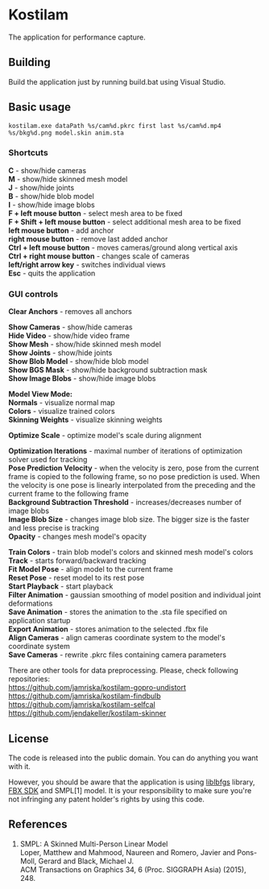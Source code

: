 # Kostilam
The application for performance capture.

## Building
Build the application just by running build.bat using Visual Studio.

## Basic usage
```
kostilam.exe dataPath %s/cam%d.pkrc first last %s/cam%d.mp4 %s/bkg%d.png model.skin anim.sta
```

### Shortcuts
**C** - show/hide cameras  
**M** - show/hide skinned mesh model  
**J** - show/hide joints  
**B** - show/hide blob model  
**I** - show/hide image blobs  
**F + left mouse button** - select mesh area to be fixed  
**F + Shift + left mouse button** - select additional mesh area to be fixed  
**left mouse button** - add anchor  
**right mouse button** - remove last added anchor  
**Ctrl + left mouse button** - moves cameras/ground along vertical axis  
**Ctrl + right mouse button** - changes scale of cameras  
**left/right arrow key** - switches individual views  
**Esc** - quits the application  

### GUI controls
**Clear Anchors** - removes all anchors  

**Show Cameras** - show/hide cameras  
**Hide Video** - show/hide video frame  
**Show Mesh** - show/hide skinned mesh model  
**Show Joints** - show/hide joints  
**Show Blob Model** - show/hide blob model  
**Show BGS Mask** - show/hide background subtraction mask  
**Show Image Blobs** - show/hide image blobs  

**Model View Mode:**  
**Normals** - visualize normal map  
**Colors** - visualize trained colors  
**Skinning Weights** - visualize skinning weights  

**Optimize Scale** - optimize model's scale during alignment  

**Optimization Iterations** - maximal number of iterations of optimization solver used for tracking  
**Pose Prediction Velocity** - when the velocity is zero, pose from the current frame is copied to the following frame, so no pose prediction is used. When the velocity is one pose is linearly interpolated from the preceding and the current frame to the following frame  
**Background Subtraction Threshold** - increases/decreases number of image blobs  
**Image Blob Size** - changes image blob size. The bigger size is the faster and less precise is tracking  
**Opacity** - changes mesh model's opacity  

**Train Colors** - train blob model's colors and skinned mesh model's colors  
**Track** - starts forward/backward tracking  
**Fit Model Pose** - align model to the current frame  
**Reset Pose** - reset model to its rest pose  
**Start Playback** - start playback  
**Filter Animation** - gaussian smoothing of model position and individual joint deformations  
**Save Animation** - stores the animation to the .sta file specified on application startup  
**Export Animation** - stores animation to the selected .fbx file  
**Align Cameras** - align cameras coordinate system to the model's coordinate system  
**Save Cameras** - rewrite .pkrc files containing camera parameters  

There are other tools for data preprocessing. Please, check following repositories:  
https://github.com/jamriska/kostilam-gopro-undistort  
https://github.com/jamriska/kostilam-findbulb  
https://github.com/jamriska/kostilam-selfcal  
https://github.com/jendakeller/kostilam-skinner

## License
The code is released into the public domain. You can do anything you want with it.

However, you should be aware that the application is using [liblbfgs](https://github.com/chokkan/liblbfgs) library,
[FBX SDK](https://www.autodesk.com/developer-network/platform-technologies/fbx-sdk-2019-0) and SMPL[1] model.
It is your responsibility to make sure you're not infringing any patent holder's rights by using this code.

## References

1. SMPL: A Skinned Multi-Person Linear Model  
   Loper, Matthew and Mahmood, Naureen and Romero, Javier and Pons-Moll, Gerard and Black, Michael J.  
   ACM Transactions on Graphics 34, 6 (Proc. SIGGRAPH Asia) (2015), 248.

